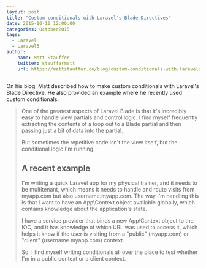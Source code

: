 ```yaml
---
layout: post
title: "Custom conditionals with Laravel's Blade Directives"
date: 2015-10-10 12:00:00
categories: October2015
tags:
  - Laravel
  - Laravel5
author:
    name: Matt Stauffer
    twitter: stauffermatt
    url: https://mattstauffer.co/blog/custom-conditionals-with-laravels-blade-directives
---
```


On his blog, Matt described how to make custom conditionals with Laravel's Blade Directive. He also provided an example where he recently used custom conditionals.

> One of the greatest aspects of Laravel Blade is that it's incredibly easy to handle view partials and control logic. I find myself frequently extracting the contents of a loop out to a Blade partial and then passing just a bit of data into the partial.
>
> But sometimes the repetitive code isn't the view itself, but the conditional logic I'm running.
>
> ## A recent example
>
> I'm writing a quick Laravel app for my physical trainer, and it needs to be multitenant, which means it needs to handle and route visits from myapp.com but also username.myapp.com. The way I'm handling this is that I want to have an App\Context object available globally, which contains knowledge about the application's state.
>
> I have a service provider that binds a new App\Context object to the IOC, and it has knowledge of which URL was used to access it, which helps it know if the user is visiting from a "public" (myapp.com) or "client" (username.myapp.com) context.
>
> So, I find myself writing conditionals all over the place to test whether I'm in a public context or a client context.